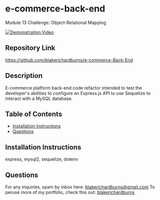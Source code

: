 # e-commerce-back-end
Module 13 Challenge: Object-Relational Mapping

[![Demonstration Video](https://img.youtube.com/vi/n3FRJjvBgUg/maxresdefault.jpg)](https://youtu.be/n3FRJjvBgUg)

## Repository Link
https://github.com/blakerichardburns/e-commerce-Back-End

## Description
E-commerce platform back-end code refactor intended to test the developer's abilities to configure an Express.js API to use Sequelize to interact with a MySQL database.

 ## Table of Contents
  * [Installation Instructions](#installation-instructions)
  * [Questions](#questions)
  ## Installation Instructions
  express, mysql2, sequelize, dotenv
  ## Questions
  For any inquiries, spam by inbox here: blakerichardburns@gmail.com
  To peruse more of my portfolio, check this out: [blakerichardburns](https://github.com/blakerichardburns)
